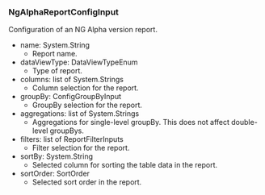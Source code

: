 ### NgAlphaReportConfigInput
Configuration of an NG Alpha version report.

- name: System.String
  - Report name.
- dataViewType: DataViewTypeEnum
  - Type of report.
- columns: list of System.Strings
  - Column selection for the report.
- groupBy: ConfigGroupByInput
  - GroupBy selection for the report.
- aggregations: list of System.Strings
  - Aggregations for single-level groupBy. This does not affect double-level groupBys.
- filters: list of ReportFilterInputs
  - Filter selection for the report.
- sortBy: System.String
  - Selected column for sorting the table data in the report.
- sortOrder: SortOrder
  - Selected sort order in the report.
